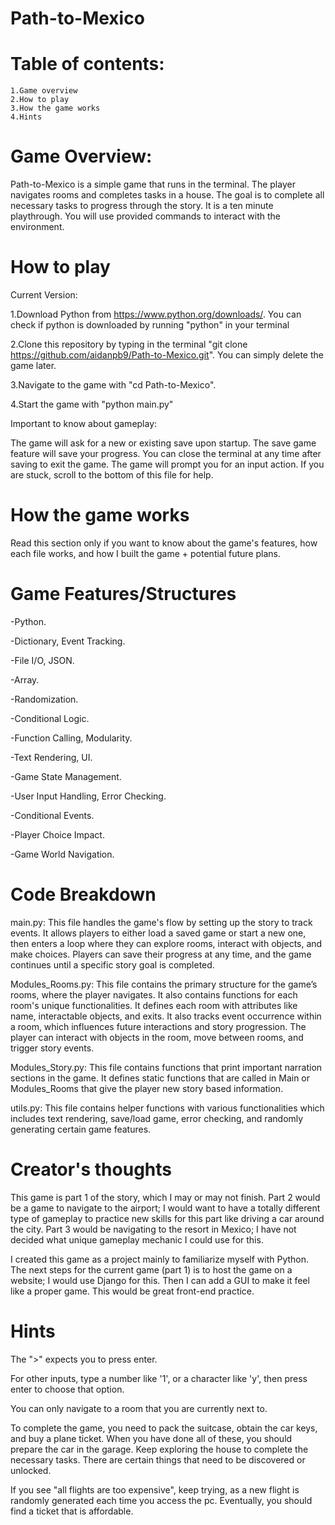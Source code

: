 # Path-to-Mexico

# Table of contents:

    1.Game overview
    2.How to play
    3.How the game works
    4.Hints


# Game Overview:

Path-to-Mexico is a simple game that runs in the terminal. The player navigates rooms and completes tasks in a house. The goal is to complete all necessary tasks to progress through the story. It is a ten minute playthrough. You will use provided commands to interact with the environment.

# How to play
Current Version:

1.Download Python from https://www.python.org/downloads/. You can check if python is downloaded by running "python" in your terminal

2.Clone this repository by typing in the terminal "git clone https://github.com/aidanpb9/Path-to-Mexico.git". You can simply delete the game later.

3.Navigate to the game with "cd Path-to-Mexico".

4.Start the game with "python main.py"

Important to know about gameplay:

The game will ask for a new or existing save upon startup. The save game feature will save your progress. You can close the terminal at any time after saving to exit the game. The game will prompt you for an input action. If you are stuck, scroll to the bottom of this file for help.

# How the game works

Read this section only if you want to know about the game's features, how each file works, and how I built the game + potential future plans.

# Game Features/Structures

-Python.

-Dictionary, Event Tracking.

-File I/O, JSON.

-Array.

-Randomization.

-Conditional Logic.

-Function Calling, Modularity.

-Text Rendering, UI.

-Game State Management.

-User Input Handling, Error Checking.

-Conditional Events.

-Player Choice Impact. 

-Game World Navigation.

# Code Breakdown

main.py: This file handles the game's flow by setting up the story to track events. It allows players to either load a saved game or start a new one, then enters a loop where they can explore rooms, interact with objects, and make choices. Players can save their progress at any time, and the game continues until a specific story goal is completed.

Modules_Rooms.py: This file contains the primary structure for the game’s rooms, where the player navigates. It also contains functions for each room's unique functionalities. It defines each room with attributes like name, interactable objects, and exits. It also tracks event occurrence within a room, which influences future interactions and story progression. The player can interact with objects in the room, move between rooms, and trigger story events.

Modules_Story.py: This file contains functions that print important narration sections in the game. It defines static functions that are called in Main or Modules_Rooms that give the player new story based information.

utils.py: This file contains helper functions with various functionalities which includes text rendering, save/load game, error checking, and randomly generating certain game features.

# Creator's thoughts

This game is part 1 of the story, which I may or may not finish. Part 2 would be a game to navigate to the airport; I would want to have a totally different type of gameplay to practice new skills for this part like driving a car around the city. Part 3 would be navigating to the resort in Mexico; I have not decided what unique gameplay mechanic I could use for this. 

I created this game as a project mainly to familiarize myself with Python. The next steps for the current game (part 1) is to host the game on a website; I would use Django for this. Then I can add a GUI to make it feel like a proper game. This would be great front-end practice.

# Hints

The ">" expects you to press enter.

For other inputs, type a number like '1', or a character like 'y', then press enter to choose that option.

You can only navigate to a room that you are currently next to.

To complete the game, you need to pack the suitcase, obtain the car keys, and buy a plane ticket. When you have done all of these, you should prepare the car in the garage. Keep exploring the house to complete the necessary tasks. There are certain things that need to be discovered or unlocked.

If you see "all flights are too expensive", keep trying, as a new flight is randomly generated each time you access the pc. Eventually, you should find a ticket that is affordable.